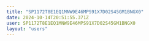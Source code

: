 ```yaml
---
title: "SP1172T8E1EQ1MNW9E46MPS91X7D02S45GM1BNGX0"
date: 2024-10-14T20:51:55.371Z
user: SP1172T8E1EQ1MNW9E46MPS91X7D02S45GM1BNGX0
layout: "users"
---
```

    